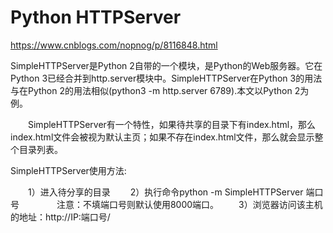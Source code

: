 # Python HTTPServer

https://www.cnblogs.com/nopnog/p/8116848.html

SimpleHTTPServer是Python 2自带的一个模块，是Python的Web服务器。它在Python 3已经合并到http.server模块中。SimpleHTTPServer在Python 3的用法与在Python 2的用法相似(python3 -m http.server 6789).本文以Python 2为例。

　　SimpleHTTPServer有一个特性，如果待共享的目录下有index.html，那么index.html文件会被视为默认主页；如果不存在index.html文件，那么就会显示整个目录列表。

SimpleHTTPServer使用方法:

　　1）进入待分享的目录
　　2）执行命令python -m SimpleHTTPServer 端口号
　　　　注意：不填端口号则默认使用8000端口。
　　3）浏览器访问该主机的地址：http://IP:端口号/

